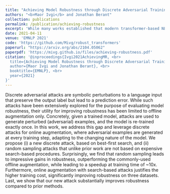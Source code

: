 ```yaml
---
title: "Achieving Model Robustness through Discrete Adversarial Training"
authors: "<b>Maor Ivgi</b> and Jonathan Berant"
collection: publications
permalink: /publication/achieving-robustness
excerpt: 'While many works established that modern transformer-based NLP models are not robust, this work is all about achieving this lost robustness back.'
date: 2021-04-11
venue: 'EMNLP 2021'
code: 'https://github.com/Mivg/robust_transformers'
paperurl: "https://arxiv.org/abs/2104.05062"
paperpdf: 'https://mivg.github.io/files/achieving-robustness.pdf'
citation: '@inproceedings{Ivgi2021AchievingMR, <br>
  title={Achieving Model Robustness through Discrete Adversarial Training}, <br>
  author={Maor Ivgi and Jonathan Berant}, <br>
  booktitle={EMNLP}, <br>
  year={2021}
}'
---
```

Discrete adversarial attacks are symbolic perturbations to a language input that preserve the output label but lead to a prediction error. While such attacks have been extensively explored for the purpose of evaluating model robustness, their utility for improving robustness has been limited to offline augmentation only. Concretely, given a trained model, attacks are used to generate perturbed (adversarial) examples, and the model is re-trained exactly once. In this work, we address this gap and leverage discrete attacks for online augmentation, where adversarial examples are generated at every training step, adapting to the changing nature of the model. We propose (i) a new discrete attack, based on best-first search, and (ii) random sampling attacks that unlike prior work are not based on expensive search-based procedures. Surprisingly, we find that random sampling leads to impressive gains in robustness, outperforming the commonly-used offline augmentation, while leading to a speedup at training time of ~10x. Furthermore, online augmentation with search-based attacks justifies the higher training cost, significantly improving robustness on three datasets. Last, we show that our new attack substantially improves robustness compared to prior methods.